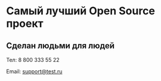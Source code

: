 # Самый лучший Open Source проект

## Сделан людьми для людей

Тел: 8 800 333 55 22

Email: support@test.ru
